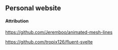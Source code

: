 
## Personal website

#### Attribution
https://github.com/Jeremboo/animated-mesh-lines

https://github.com/tropix126/fluent-svelte
